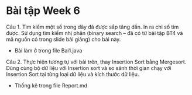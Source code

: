 # Bài tập Week 6
Câu 1. Tìm kiếm một số trong dãy đã được sắp tăng dần. In ra chỉ số tìm được.
Sử dụng tìm kiếm nhị phân (binary search – đã có từ bài tập BT4 và mã nguồn có trong slide bài giảng) cho bài này.

- Bài làm ở trong file Bai1.java


Câu 2. Thực hiện tương tự với bài trên, thay Insertion Sort bằng Mergesort. Dùng cùng bộ dữ liệu với Insertion sort và so sánh thời gian chạy với Insertion Sort tại từng loại dữ liệu và kích thước dữ liệu.

- Thống kê trong file Report.md